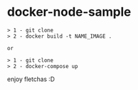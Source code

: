 # docker-node-sample

```
> 1 - git clone
> 2 - docker build -t NAME_IMAGE .

or

> 1 - git clone
> 2 - docker-compose up
```

enjoy fletchas :D
